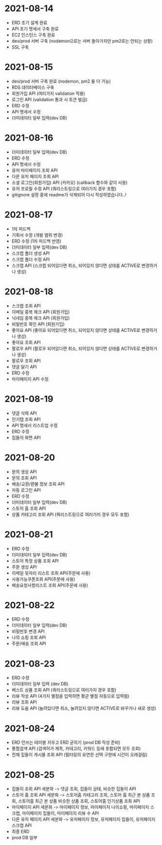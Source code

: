 # 2021-08-14
- ERD 초기 설계 완료
- API 초기 명세서 구축 완료
- EC2 인스턴스 구축 완료
- dev/prod 서버 구축 (nodemon으로는 서버 돌아가지만 pm2로는 안되는 상황)
- SSL 구축

# 2021-08-15
- dev/prod 서버 구축 완료 (nodemon, pm2 둘 다 가능)
- RDS 데이터베이스 구축
- 회원가입 API (여러가지 validation 적용)
- 로그인 API (validation 통과 시 토큰 발급)
- ERD 수정
- API 명세서 수정
- 더미데이터 일부 입력(dev DB)

# 2021-08-16
- 더미데이터 일부 입력(dev DB)
- ERD 수정
- API 명세서 수정
- 유저 마이페이지 조회 API
- 다른 유저 페이지 조회 API
- 소셜 로그인(회원가입) API (카카오) (callback 함수와 같이 사용)
- 유저 프로필 수정 API (쿼리스트링으로 여러가지 경우 포함)
- gitignore 설정 중에 readme가 삭제되어 다시 작성하였습니다..!

# 2021-08-17
- 1차 피드백
- 기획서 수정 (개발 범위 변경)
- ERD 수정 (1차 피드백 반영)
- 더미데이터 일부 입력(dev DB)
- 스크랩 폴더 생성 API
- 스크랩 폴더 수정 API
- 스크랩 API (스크랩 되어있다면 취소, 되어있지 않다면 상태를 ACTIVE로 변경하거나 생성)

# 2021-08-18
- 스크랩 조회 API
- 이메일 중복 체크 API (회원가입)
- 닉네임 중복 체크 API (회원가입)
- 비밀번호 확인 API (회원가입)
- 좋아요 API (좋아요 되어있다면 취소, 되어있지 않다면 상태를 ACTIVE로 변경하거나 생성)
- 좋아요 조회 API
- 팔로우 API (팔로우 되어있다면 취소, 되어있지 않다면 상태를 ACTIVE로 변경하거나 생성)
- 팔로우 조회 API
- 댓글 달기 API
- ERD 수정
- 마이페이지 API 수정

# 2021-08-19
- 댓글 삭제 API
- 인기탭 조회 API
- API 명세서 리스트업 수정
- ERD 수정
- 집들이 화면 API

# 2021-08-20
- 문의 생성 API
- 문의 조회 API
- 배송/교환/환불 정보 조회 API
- 자동 로그인 API
- ERD 수정
- 더미데이터 일부 입력(dev DB)
- 스토어 홈 조회 API 
- 상품 카테고리 조회 API (쿼리스트링으로 여러가지 경우 모두 포함)

# 2021-08-21
- ERD 수정
- 더미데이터 일부 입력(dev DB)
- 스토어 특정 상품 조회 API
- 주문 생성 API
- 이메일 뒷자리 리스트 조회 API(주문에 사용)
- 사용가능쿠폰조회 API(주문에 사용)
- 배송요청사항리스트 조회 API(주문에 사용)

# 2021-08-22
- ERD 수정
- 더미데이터 일부 입력(dev DB)
- 비밀번호 변경 API
- 나의 쇼핑 조회 API
- 주문/배송 조회 API

# 2021-08-23
- ERD 수정
- 더미데이터 일부 입력 (dev DB)
- 베스트 상품 조회 API (쿼리스트링으로 여러가지 경우 포함)
- 리뷰 작성 API (4가지 별점을 입력하면 평균 별점 자동으로 입력됨)
- 리뷰 조회 API 
- 리뷰 도움 API (눌려있다면 취소, 눌려있지 않다면 ACTIVE로 바꾸거나 새로 생성)

# 2021-08-24
- ERD 안쓰는 테이블 지우고 ERD 굳히기 (prod DB 작성 준비)
- 통합검색 API (검색어가 제목, 카테고리, 키워드 등에 포함되면 모두 조회)
- 전체 집들이 게시물 조회 API (필터링의 유연한 선택 구현에 시간이 오래걸림)

# 2021-08-25
- 집들이 조회 API 세분화 -> 댓글 조회, 집들이 상태, 비슷한 집들이 API
- 스토어 홈 조회 API 세분화 -> 스토어홈 카테고리 조회, 스토어 홈 최근 본 상품 조회, 스토어홈 최근 본 상품 비슷한 상품 조회, 스토어홈 인기상품 조회 API
- 마이페이지 API 세분화 -> 마이페이지 정보, 마이페이지 나의쇼핑, 마이페이지 스크랩, 마이페이지 집들이, 마이페이지 리뷰 수 API
- 다른 유저 페이지 API 세분화 -> 유저페이지 정보, 유저페이지 집들이, 유저페이지 스크랩 API
- 최종 ERD 
- prod DB 일부 

